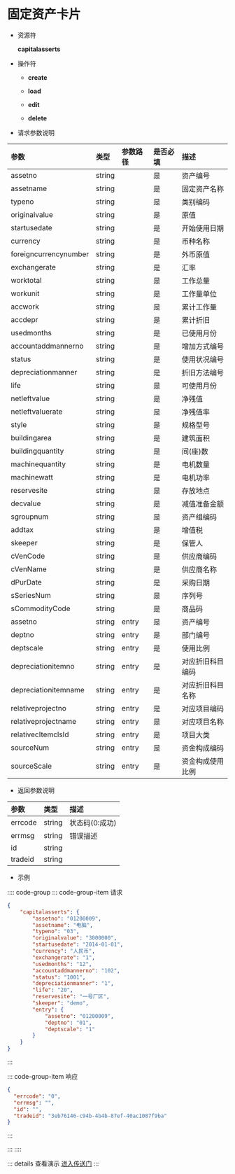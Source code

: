 # 固定资产卡片

- 资源符

  **capitalasserts**
  
- 操作符

  - **create** <Badge type="tip" text="v1" vertical="top" />

  - **load** <Badge type="tip" text="v2" vertical="top" />

  - **edit** <Badge type="tip" text="v2" vertical="top" />

  - **delete** <Badge type="tip" text="v2" vertical="top" />

- 请求参数说明

|参数					|类型	|参数路径	|是否必填	|描述					|
|:-						|:-		|:-			|:-			|:-						|
|assetno				|string |			|是			|资产编号				|
|assetname				|string |			|是			|固定资产名称				|
|typeno					|string	|			|是			|类别编码				|
|originalvalue			|string	|			|是			|原值					|
|startusedate			|string	|			|是			|开始使用日期				|
|currency				|string	|			|是			|币种名称				|
|foreigncurrencynumber	|string	|			|是			|外币原值				|
|exchangerate			|string	|			|是			|汇率					|
|worktotal				|string |			|是			|工作总量				|
|workunit				|string |			|是			|工作量单位				|
|accwork				|string	|			|是			|累计工作量				|
|accdepr				|string	|			|是			|累计折旧				|
|usedmonths				|string	|			|是			|已使用月份				|
|accountaddmannerno		|string	|			|是			|增加方式编号				|
|status					|string	|			|是			|使用状况编号				|
|depreciationmanner		|string	|			|是			|折旧方法编号				|
|life					|string	|			|是			|可使用月份				|
|netleftvalue			|string |			|是			|净残值					|
|netleftvaluerate		|string |			|是			|净残值率				|
|style					|string	|			|是			|规格型号				|
|buildingarea			|string	|			|是			|建筑面积				|
|buildingquantity		|string	|			|是			|间(座)数				|
|machinequantity		|string	|			|是			|电机数量				|
|machinewatt			|string	|			|是			|电机功率				|
|reservesite			|string	|			|是			|存放地点				|
|decvalue				|string |			|是			|减值准备金额				|
|sgroupnum				|string |			|是			|资产组编码				|
|addtax					|string	|			|是			|增值税					|
|skeeper				|string	|			|是			|保管人					|
|cVenCode				|string	|			|是			|供应商编码				|
|cVenName				|string	|			|是			|供应商名称				|
|dPurDate				|string	|			|是			|采购日期				|
|sSeriesNum				|string	|			|是			|序列号					|
|sCommodityCode			|string	|			|是			|商品码					|
|assetno				|string	|entry		|是			|资产编号				|
|deptno					|string	|entry		|是			|部门编号				|
|deptscale				|string	|entry		|是			|使用比例				|
|depreciationitemno		|string	|entry		|是			|对应折旧科目编码			|
|depreciationitemname	|string	|entry		|是			|对应折旧科目名称			|
|relativeprojectno		|string	|entry		|是			|对应项目编码				|
|relativeprojectname	|string	|entry		|是			|对应项目名称				|
|relativecItemclsId		|string	|entry		|是			|项目大类				|
|sourceNum				|string	|entry		|是			|资金构成编码				|
|sourceScale			|string	|entry		|是			|资金构成使用比例			|

- 返回参数说明

|参数   |类型     |描述           |
|:-     |:-       |:-            |
|errcode|string   |状态码(0:成功) |
|errmsg |string   |错误描述       |
|id     |string   |               |
|tradeid|string   |               |

- 示例

:::: code-group
::: code-group-item 请求

```json
{
    "capitalasserts": {
        "assetno": "01200009",
        "assetname": "电脑",
        "typeno": "03",
        "originalvalue": "3000000",
        "startusedate": "2014-01-01",
        "currency": "人民币",
        "exchangerate": "1",
        "usedmonths": "12",
        "accountaddmannerno": "102",
        "status": "1001",
        "depreciationmanner": "1",
        "life": "20",
        "reservesite": "一号厂区",
        "skeeper": "demo",
        "entry": {
            "assetno": "01200009",
            "deptno": "01",
            "deptscale": "1"
        }
    }
}
```

:::

::: code-group-item 响应

```json
{
  "errcode": "0",
  "errmsg": "",
  "id": "",
  "tradeid": "3eb76146-c94b-4b4b-87ef-40ac1087f9ba"
}
```

:::

:::
::::

::: details 查看演示
[进入传送门](http://47.117.141.19/gif/capitalasserts.gif)
:::
